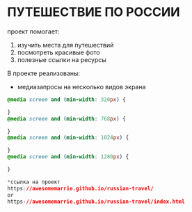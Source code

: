 #  ПУТЕШЕСТВИЕ ПО РОССИИ

проект помогает:
1. изучить места для путешествий
2. посмотреть красивые фото
3. полезные ссылки на ресурсы

В проекте реализованы:
* медиазапросы на несколько видов экрана 
``` css
@media screen and (min-width: 320px) { 

}
@media screen and (min-width: 768px) {

}
@media screen and (min-width: 1024px) {

}
@media screen and (min-width: 1280px) {

}

*ссылка на проект
https://awesomemarrie.github.io/russian-travel/
or
https://awesomemarrie.github.io/russian-travel/index.html
